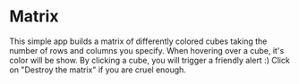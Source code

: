 # Matrix
This simple app builds a matrix of differently colored cubes taking the number of rows and columns you specify. When hovering over a cube, it's color will be show. By clicking a cube, you will trigger a friendly alert :) Click on "Destroy the matrix" if you are cruel enough.

